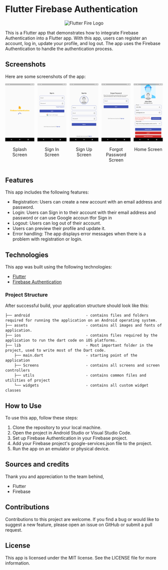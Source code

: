 # Flutter Firebase Authentication

<p align="center"><img src="https://firebase.flutter.dev/img/flutterfire_300x.png" width="400" alt="Flutter Fire Logo"></p>

This is a Flutter app that demonstrates how to integrate Firebase Authentication into a Flutter app. With this app, users can register an account, log in, update your profile, and log out. The app uses the Firebase Authentication to handle the authentication process.

## Screenshots

Here are some screenshots of the app:

<div style="display: flex;">
  <div style="text-align: center; margin-right: 10px;">
    <img src="assets/samples/splash_screen.png" alt="Splash Screen" width="200"/>
    <p>Splash Screen</p>
  </div>
  <div style="text-align: center; margin-right: 10px;">
    <img src="assets/samples/signin_screen.png" alt="Sign In Screen" width="200"/>
    <p>Sign In Screen</p>
  </div>
  <div style="text-align: center; margin-right: 10px;">
    <img src="assets/samples/signup_screen.png" alt="Sign Up Screen" width="200"/>
    <p>Sign Up Screen</p>
  </div>
  <div style="text-align: center; margin-right: 10px;">
    <img src="assets/samples/forgot_password_screen.png" alt="Forgot Password Screen" width="200"/>
    <p>Forgot Password Screen</p>
  </div>
  <div style="text-align: center;">
    <img src="assets/samples/home_screen.png" alt="Home Screen" width="200"/>
    <p>Home Screen</p>
  </div>
</div>




## Features

This app includes the following features:

- Registration: Users can create a new account with an email address and password.
- Login: Users can Sign in to their account with their email address and password or can use Google accoun tfor Sign in
- Logout: Users can log out of their account.
- Users can preview their profile and update it.
- Error handling: The app displays error messages when there is a problem with registration or login.

## Technologies

This app was built using the following technologies:

- [Flutter](https://flutter.dev/)
- [Firebase Authentication](https://firebase.google.com/products/auth)

### Project Structure

After successful build, your application structure should look like this:

```
├── android                         - contains files and folders required for running the application on an Android operating system.
├── assets                          - contains all images and fonts of application.
├── ios                             - contains files required by the application to run the dart code on iOS platforms.
├── lib                             - Most important folder in the project, used to write most of the Dart code.
    ├── main.dart                   - starting point of the application
    ├── Screens                     - contains all screens and screen controllers
    ├── utils                       - contains common files and utilities of project
    └── widgets                     - contains all custom widget classes
```

## How to Use

To use this app, follow these steps:

1. Clone the repository to your local machine.
2. Open the project in Android Studio or Visual Studio Code.
3. Set up Firebase Authentication in your Firebase project.
4. Add your Firebase project's google-services.json file to the project.
5. Run the app on an emulator or physical device.

## Sources and credits
Thank you and appreciation to the team behind,

- Flutter
- Firebase

## Contributions

Contributions to this project are welcome. If you find a bug or would like to suggest a new feature, please open an issue on GitHub or submit a pull request.

## License

This app is licensed under the MIT license. See the LICENSE file for more information.